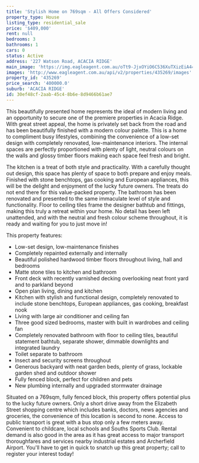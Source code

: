 ```yaml
---
title: 'Stylish Home on 769sqm - All Offers Considered'
property_type: House
listing_type: residential_sale
price: '$409,000'
rent: null
bedrooms: 3
bathrooms: 1
cars: 0
status: Active
address: '227 Watson Road, ACACIA RIDGE'
main_image: 'https://img.eagleagent.com.au/oTt9-JjxOYiO6C536XuTXizEiA4=/1280x854/smart/https://s3-us-west-2.amazonaws.com/eagleagent-orig/images/6822487/130395230-image-M.jpg'
images: 'http://www.eagleagent.com.au/api/v2/properties/435269/images'
property_id: '435269'
price_search: '400000.0'
suburb: 'ACACIA RIDGE'
id: 30ef48cf-2aab-45c4-8b6e-8d9466b61ae7
---
```

This beautifully presented home represents the ideal of modern living and an opportunity to secure one of the premiere properties in Acacia Ridge. With great street appeal, the home is privately set back from the road and has been beautifully finished with a modern colour palette. This is a home to compliment busy lifestyles, combining the convenience of a low-set design with completely renovated, low-maintenance interiors. The internal spaces are perfectly proportioned with plenty of light, neutral colours on the walls and glossy timber floors making each space feel fresh and bright.

The kitchen is a treat of both style and practicality. With a carefully thought out design, this space has plenty of space to both prepare and enjoy meals. Finished with stone benchtops, gas cooking and European appliances, this will be the delight and enjoyment of the lucky future owners. The treats do not end there for this value-packed property. The bathroom has been renovated and presented to the same immaculate level of style and functionality. Floor to ceiling tiles frame the designer bathtub and fittings, making this truly a retreat within your home. No detail has been left unattended, and with the neutral and fresh colour scheme throughout, it is ready and waiting for you to just move in!

This property features:

*  Low-set design, low-maintenance finishes
*  Completely repainted externally and internally
*  Beautiful polished hardwood timber floors throughout living, hall and bedrooms
*  Matte stone tiles to kitchen and bathroom
*  Front deck with recently varnished decking overlooking neat front yard and to parkland beyond
*  Open plan living, dining and kitchen
*  Kitchen with stylish and functional design, completely renovated to include stone benchtops, European appliances, gas cooking, breakfast nook
*  Living with large air conditioner and ceiling fan
*  Three good sized bedrooms, master with built in wardrobes and ceiling fan
*  Completely renovated bathroom with floor to ceiling tiles, beautiful statement bathtub, separate shower, dimmable downlights and integrated laundry
*  Toilet separate to bathroom
*  Insect and security screens throughout
*  Generous backyard with neat garden beds, plenty of grass, lockable garden shed and outdoor shower
*  Fully fenced block, perfect for children and pets
*  New plumbing internally and upgraded stormwater drainage

Situated on a 769sqm, fully fenced block, this property offers potential plus to the lucky future owners. Only a short drive away from the Elizabeth Street shopping centre which includes banks, doctors, news agencies and groceries, the convenience of this location is second to none. Access to public transport is great with a bus stop only a few meters away. Convenient to childcare, local schools and Souths Sports Club. Rental demand is also good in the area as it has great access to major transport thoroughfares and services nearby industrial estates and Archerfield Airport. You'll have to get in quick to snatch up this great property; call to register your interest today!